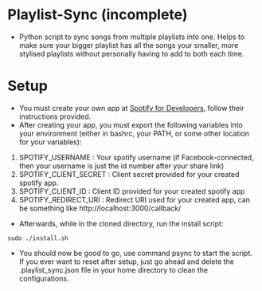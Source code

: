 # Playlist-Sync (incomplete)

- Python script to sync songs from multiple playlists into one. Helps to make sure your
bigger playlist has all the songs your smaller, more stylised playlists without 
personally having to add to both each time. 

# Setup

- You must create your own app at [Spotify for Developers](https://developer.spotify.com/), follow their instructions provided.
- After creating your app, you must export the following variables into your environment 
(either in bashrc, your PATH, or some other location for your variables): 
1. SPOTIFY_USERNAME : Your spotify username (if Facebook-connected, then your username is just the id number after your share link)
2. SPOTIFY_CLIENT_SECRET : Client secret provided for your created spotify app.
3. SPOTIFY_CLIENT_ID : Client ID provided for your created spotify app
4. SPOTIFY_REDIRECT_URI : Redirect URI used for your created app, can be something like http://localhost:3000/callback/

- Afterwards, while in the cloned directory, run the install script: 

`sudo ./install.sh`

* You should now be good to go, use command psync to start the script. If you ever want to reset after setup, 
just go ahead and delete the .playlist_sync.json file in your home directory to clean the configurations.
